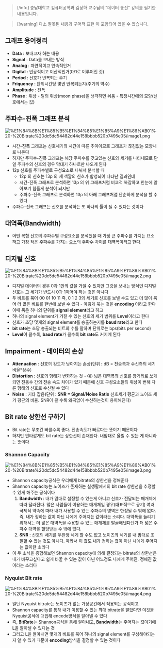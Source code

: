 > [!info] 충남대학교 컴퓨터공학과 김상하 교수님의 "데이터 통신" 강의를 필기한 내용입니다.

> [!warning] 다소 잘못된 내용과 구어적 표현 이 포함되어 있을 수 있습니다.

## 그래프 용어정리

- **Data** : 보내고자 하는 내용
- **Signal** : Data를 보내는 방식
- **Analog** : 자연적이고 연속적인거
- **Digital** : 인공적이고 이산적인거(0/1로 이루어진 것)
- **Period** : 신호가 반복되는 주기
- **Friquency** : 단위시간당 몇번 반복되는지(주기의 역수)
- **Amplitude** : 진폭
- **Phase** : 위상 - 달의 위상(moon phase)을 생각하면 쉬움 - 특정시간에의 모양(신호에서는 값)

## 주파수-진폭 그래프 분석

![%E1%84%8B%E1%85%B5%E1%84%85%E1%85%A9%E1%86%AB01%20-%20Bitrate%20dc5dc54482d44e158bbbb520b7495e05/image1.png](botanicals/network/originals/datacommunication.spring.2021.cse.cnu.ac.kr/images/01_dc5dc54482d44e158bbbb520b7495e05/image1.png)

- 시간-진폭 그래프는 신호세기의 시간에 따른 추이이므로 그래프가 끊김없는 모양새로 나온다
- 하지만 주파수-진폭 그래프는 해당 주파수를 갖고있는 신호의 세기를 나타내므로 단일 주파수의 신호의 경우 막대기 하나로만 나오게 된다
- 12p 신호를 주파수별로 구성요소로 나눠서 분석할 때
	- 12p 의 신호는 13p 의 세 색깔의 신호가 합성되어 나타난 결과인데
	- 시간-진폭 그래프로 분석하면 13p 의 위 그래프처럼 비교적 복잡하고 한눈에 알아보기 힘들게 분석이 되지만
	- 주파수-진폭 그래프로 분석하면 13p 의 아래 그래프처럼 단순하게 분석을 할 수 있다
- 주파수-진폭 그래프는 신호를 분석하는 또 하나의 툴이 될 수 있다는 것이다

## 대역폭(Bandwidth)

- 어떤 복합 신호의 주파수별 구성요소를 분석했을 때 가장 큰 주파수를 가지는 요소하고 가장 작은 주파수를 가지는 요소의 주파수 차이를 대역폭이라고 한다.

## 디지털 신호

![%E1%84%8B%E1%85%B5%E1%84%85%E1%85%A9%E1%86%AB01%20-%20Bitrate%20dc5dc54482d44e158bbbb520b7495e05/image2.png](botanicals/network/originals/datacommunication.spring.2021.cse.cnu.ac.kr/images/01_dc5dc54482d44e158bbbb520b7495e05/image2.png)

- 디지털 데이터의 경우 0과 1만의 값을 가질 수 있지만 그것을 보내는 방식인 디지털 신호는 그 세기가 반드시 0과 1이어야 하는 것은 아니다
- 두 비트를 묶어 00 01 10 11 즉, 0 1 2 3의 세기로 신호를 보낼 수도 있고 더 많이 묶어 더 많은 비트를 한번에 보낼 수 있다 - 이렇게 묶는 것을 **encoding** 이라고 한다
- 이때 묶은 하나의 단위를 **signal element**라고 하고
- 하나의 signal element가 가질 수 있는 신호의 세기 범위를 **Level**이라고 한다
- 신호가 초당 몇개의 signal element를 송출하는지를 **baud rate**라고 한다
- **bit rate**는 초당 송출되는 비트의 수를 말하며 단위로는 bps(bits per second)
- **Level**이 클수록, **baud rate**가 클수록 **bit rate**도 커지게 된다

## Impairment - 데이터의 손상

- **Attenuation** : 신호의 감도가 낮아지는 손상(단위 : dB = 전송측과 수신측의 세기 비율*상수)
- **Distortion** : 신호의 형태가 변화하는 것 - 예) 넓은 대역폭의 신호를 장거리로 쏘게 되면 진동수 간의 전송 속도 차이가 있기 때문에 신호 구성요소들의 위상이 변해 다른 형태의 신호로 수신될 수 있다
- **Noise** : 기타 잡음(단위 : **SNR = Signal/Noise Ratio** 신호세기 평균과 노이즈 세기 평균의 비율. SNR이 클 수록 왜곡없이 수신하는것이 용이해진다)

## Bit rate 상한선 구하기

- Bit rate는 무조건 빠를수록 좋다. 전송속도가 빠르다는 뜻이기 때문이다
- 하지만 안타깝게도 bit rate는 상한선이 존재한다. 내맘대로 올릴 수 있는 게 아니라는 뜻이다

### Shannon Capacity

![%E1%84%8B%E1%85%B5%E1%84%85%E1%85%A9%E1%86%AB01%20-%20Bitrate%20dc5dc54482d44e158bbbb520b7495e05/image3.png](botanicals/network/originals/datacommunication.spring.2021.cse.cnu.ac.kr/images/01_dc5dc54482d44e158bbbb520b7495e05/image3.png)

- Shannon capacity공식은 우리에게 bitrate의 상한선을 정해준다
- Shannon capacity는 노이즈가 존재하는 실생활에서의 bit rate 상한선을 추정할 수 있게 해주는 공식이다
	1. **Bandwidth** : 내가 맘대로 설정할 수 있는게 아니고 신호가 전달되는 매개체에 따라 달라진다. 많은 사람들이 이용하는 매개체일 경우(대표적으로 공기) 여러 국제적 약속에 따라 내가 사용할 수 있는 주파수의 영역은 한정될 수 밖에 없다. 즉, 내가 정하는 값이 아닌 나에게 주어지는 값이라는 소리다. 대역폭을 늘리기 위해서는 더 넓은 대역폭을 수용할 수 있는 매개체를 발굴해낸다던가 더 넓은 주파수 대역을 할당받는 수 밖에 없다.
	2. **SNR** : 신호의 세기를 무한정 세게 할 수도 없고 노이즈의 세기를 내 맘대로 조절할 수 있는 것도 아니다. 따라서 이 값도 내가 정하는 값이 아닌 나에게 주어지는 값이란 소리다
- 이 두 소식을 종합해보면 Shannon capacity에 의해 결정되는 bitrate의 상한선은 내가 바꾸고싶다고 쉽게 바꿀 수 있는 값이 아닌 어느정도 나에게 주어진, 정해진 값이라는 소리다

### Nyquist Bit rate

![%E1%84%8B%E1%85%B5%E1%84%85%E1%85%A9%E1%86%AB01%20-%20Bitrate%20dc5dc54482d44e158bbbb520b7495e05/image4.png](botanicals/network/originals/datacommunication.spring.2021.cse.cnu.ac.kr/images/01_dc5dc54482d44e158bbbb520b7495e05/image4.png)

- 일단 Nyquist bitrate는 노이즈가 없는 가상공간에서 적용되는 공식이고
- Shannon capacity를 통해 내가 이용할 수 있는 최대 bitrate을 알았다면 이것을 Nyquist공식에 대입해 encode방식을 알아낼 수 있다
- 즉, **BitRate**는 Shannon공식을 통해 알아내고, **Bandwidth**는 주어지는 값이기에 **L**을 알아낼 수 있다는 것
- 그리고 **L**을 알아내면 몇개의 비트를 묶어 하나의 signal element를 구성해야되는지 알 수 있기 때문에 **encoding**방식을 결정할 수 있는 것이다